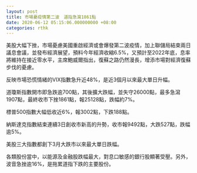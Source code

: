 ```yaml
---
layout: post
title: 市場憂疫情第二波　道指急瀉1861點
date: 2020-06-12 05:15:06.000000000 +08:00
categories: rthk
---
```


美股大幅下挫，市場憂慮美國重啟經濟或會爆發第二波疫情，加上聯儲局結束兩日議息會議，並發布經濟展望，預料今年經濟收縮6.5%，又預計至2022年底，息率將維持在接近零水平，主席鮑威爾指出，復蘇之路仍然漫長，增添市場對經濟復蘇步伐的憂慮。

反映市場恐慌情緒的VIX指數急升近48%，是近3個月以來最大單日升幅。

道瓊斯指數開市即急跌逾700點，其後擴大跌幅，並失守26000點，最多急瀉1907點，最終收市下挫1861點，報25128點，跌幅約7%。

標普500指數大幅低收近6%，報3002點，下跌188點。

納斯達克指數結束連續3日創收市新高的升勢，收市報9492點，大跌527點，跌幅逾5%。

美股三大指數都創下3月大跌市以來最大單日跌幅。

各類股份當中，以能源及金融股跌幅最大，對息口敏感的銀行股顯著受壓。另外，波音急挫逾16%，是拖累道指下跌的主要股份。
